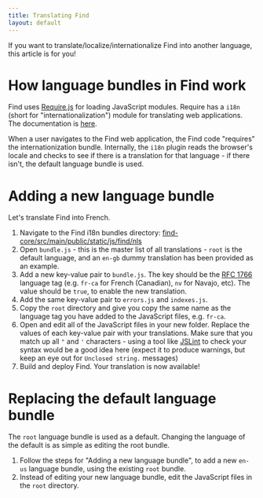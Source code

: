 ```yaml
---
title: Translating Find
layout: default
---
```


If you want to translate/localize/internationalize Find into another language, this article is for you!

# How language bundles in Find work

Find uses [Require.js](http://requirejs.org/) for loading JavaScript modules.  Require has a `i18n` (short for "internationalization") module for translating web applications.  The documentation is [here](http://requirejs.org/docs/api.html#i18n).

When a user navigates to the Find web application, the Find code "requires" the internationization bundle.  Internally, the `i18n` plugin reads the browser's locale and checks to see if there is a translation for that language - if there isn't, the default language bundle is used.

# Adding a new language bundle

Let's translate Find into French.

1. Navigate to the Find i18n bundles directory: [find-core/src/main/public/static/js/find/nls](https://github.com/hpe-idol/find/tree/master/find-core/src/main/public/static/js/find/nls)
2. Open `bundle.js` - this is the master list of all translations - `root` is the default language, and an `en-gb` dummy translation has been provided as an example.
3. Add a new key-value pair to `bundle.js`.  The key should be the [RFC 1766](https://www.ietf.org/rfc/rfc1766.txt) language tag (e.g. `fr-ca` for French (Canadian), `nv` for Navajo, etc).  The value should be `true`, to enable the new translation.
4. Add the same key-value pair to `errors.js` and `indexes.js`.
5. Copy the `root` directory and give you copy the same name as the language tag you have added to the JavaScript files, e.g. `fr-ca`.
6. Open and edit all of the JavaScript files in your new folder.  Replace the values of each key-value pair with your translations.  Make sure that you match up all `"` and `'` characters - using a tool like [JSLint](http://www.jslint.com/) to check your syntax would be a good idea here (expect it to produce warnings, but keep an eye out for `Unclosed string.` messages)
7. Build and deploy Find.  Your translation is now available!

# Replacing the default language bundle

The `root` language bundle is used as a default.  Changing the language of the default is as simple as editing the root bundle.

1. Follow the steps for "Adding a new language bundle", to add a new `en-us` language bundle, using the existing `root` bundle.
2. Instead of editing your new language bundle, edit the JavaScript files in the `root` directory.